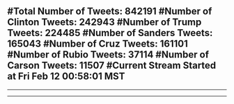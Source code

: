 #Total Number of Tweets: 842191 
#Number of Clinton Tweets: 242943
#Number of Trump Tweets: 224485
#Number of Sanders Tweets: 165043
#Number of Cruz Tweets: 161101
#Number of Rubio Tweets: 37114
#Number of Carson Tweets: 11507
#Current Stream Started at Fri Feb 12 00:58:01 MST
---
---
---
